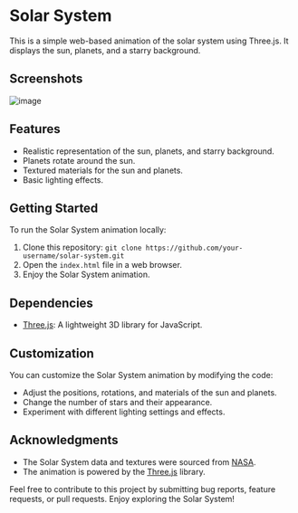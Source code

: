 # Solar System

This is a simple web-based animation of the solar system using Three.js. It displays the sun, planets, and a starry background.

## Screenshots
![image](https://github.com/RedwanIfty/SolarSytem/assets/91361072/be162261-eb55-46ee-b882-6e25c514474d)




## Features

- Realistic representation of the sun, planets, and starry background.
- Planets rotate around the sun.
- Textured materials for the sun and planets.
- Basic lighting effects.

## Getting Started

To run the Solar System animation locally:

1. Clone this repository: `git clone https://github.com/your-username/solar-system.git`
2. Open the `index.html` file in a web browser.
3. Enjoy the Solar System animation.

## Dependencies

- [Three.js](https://threejs.org): A lightweight 3D library for JavaScript.

## Customization

You can customize the Solar System animation by modifying the code:

- Adjust the positions, rotations, and materials of the sun and planets.
- Change the number of stars and their appearance.
- Experiment with different lighting settings and effects.


## Acknowledgments

- The Solar System data and textures were sourced from [NASA](https://www.nasa.gov).
- The animation is powered by the [Three.js](https://threejs.org) library.

Feel free to contribute to this project by submitting bug reports, feature requests, or pull requests. Enjoy exploring the Solar System!

